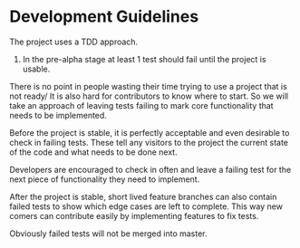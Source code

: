 # Development Guidelines

The project uses a TDD approach.

1. In the pre-alpha stage at least 1 test should fail until the project is usable.

There is no point in people wasting their time trying to use a project that is not ready/
It is also hard for contributors to know where to start.
So we will take an approach of leaving tests failing to mark core functionality that needs to be implemented.

Before the project is stable, it is perfectly acceptable and even desirable to check in failing tests.
These tell any visitors to the project the current state of the code and what needs to be done next.

Developers are encouraged to check in often and leave a failing test for the next piece of functionality they need to implement.

After the project is stable, short lived feature branches can also contain failed tests to show which edge cases are left to complete.
This way new comers can contribute easily by implementing features to fix tests.

Obviously failed tests will not be merged into master.

